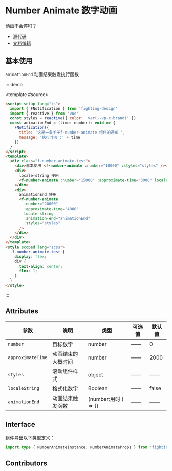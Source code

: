 # Number Animate 数字动画

动画不会停吗？

- [源代码](https://github.com/FightingDesign/fighting-design/tree/master/packages/fighting-design/number-animate)
- [文档编辑](https://github.com/FightingDesign/fighting-design/blob/master/docs/docs/components/number-animate.md)

## 基本使用

`animationEnd` 动画结束触发执行函数

::: demo

<template #source>
<demo1-vue />
</template>

```html
<script setup lang="ts">
  import { FNotification } from 'fighting-design'
  import { reactive } from 'vue'
  const styles = reactive({ color: 'var(--vp-c-brand)' })
  const animationEnd = (time: number): void => {
    FNotification({
      title: '这是一条关于f-number-animate 组件的通知 ',
      message: '执行时间 :' + time
    })
  }
</script>
<template>
  <div class="f-number-animate-test">
    <div>基本使用 <f-number-animate :number="10000" :styles="styles" /></div>
    <div>
      locale-string 使用
      <f-number-animate :number="15000" :approximate-time="3000" locale-string :styles="styles" />
    </div>
    <div>
      animationEnd 使用
      <f-number-animate
        :number="20000"
        :approximate-time="4000"
        locale-string
        :animation-end="animationEnd"
        :styles="styles"
      />
    </div>
  </div>
</template>
<style scoped lang="scss">
  .f-number-animate-test {
    display: flex;
    div {
      text-align: center;
      flex: 1;
    }
  }
</style>
```

:::

## Attributes

| 参数              | 说明               | 类型                 | 可选值 | 默认值 |
| ----------------- | ------------------ | -------------------- | ------ | ------ |
| `number`          | 目标数字           | number               | ——     | 0      |
| `approximateTime` | 动画结束的大概时间 | number               | ——     | 2000   |
| `styles`          | 滚动组件样式       | object               | ——     | ——     |
| `localeString`    | 格式化数字         | Boolean              | ——     | false  |
| `animationEnd`    | 动画结束触发函数   | (number:用时 ) => {} | ——     | ——     |

## Interface

组件导出以下类型定义：

```ts
import type { NumberAnimateInstance, NumberAnimateProps } from 'fighting-design'
```

## Contributors

<a href="https://github.com/HoldingTheGhostAtTheGrave" target="_blank">
  <f-avatar round src="https://avatars.githubusercontent.com/u/76578532?v=4" />
</a>

<script setup lang="ts">
  import demo1Vue from './_demos/number-animate/demo1.vue'
</script>

